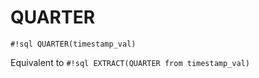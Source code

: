 # QUARTER


`#!sql QUARTER(timestamp_val)`

Equivalent to `#!sql EXTRACT(QUARTER from timestamp_val)`

